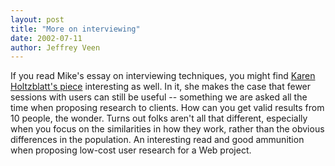```yaml
---
layout: post
title: "More on interviewing"
date: 2002-07-11
author: Jeffrey Veen
---
```


If you read Mike's essay on interviewing techniques, you might find [Karen Holtzblatt's piece] interesting as well. In it, she makes the case that fewer sessions with users can still be useful -- something we are asked all the time when proposing research to clients. How can you get valid results from 10 people, the wonder. Turns out folks aren't all that different, especially when you focus on the similarities in how they work, rather than the obvious differences in the population. An interesting read and good ammunition when proposing low-cost user research for a Web project.

[karen holtzblatt's piece]: http://www.incent.com/community/design_corner/population.html
